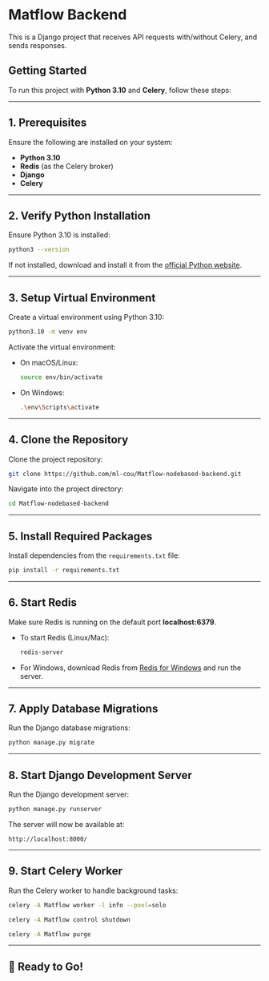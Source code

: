 # Matflow Backend

This is a Django project that receives API requests with/without Celery, and sends responses.

## Getting Started
To run this project with **Python 3.10** and **Celery**, follow these steps:

---

## 1. Prerequisites
Ensure the following are installed on your system:
- **Python 3.10**
- **Redis** (as the Celery broker)
- **Django**
- **Celery**

---

## 2. Verify Python Installation
Ensure Python 3.10 is installed:

```bash
python3 --version
```
If not installed, download and install it from the [official Python website](https://www.python.org/).

---

## 3. Setup Virtual Environment
Create a virtual environment using Python 3.10:

```bash
python3.10 -m venv env
```
Activate the virtual environment:

- On macOS/Linux:
  ```bash
  source env/bin/activate
  ```
- On Windows:
  ```bash
  .\env\Scripts\activate
  ```

---

## 4. Clone the Repository
Clone the project repository:

```bash
git clone https://github.com/ml-cou/Matflow-nodebased-backend.git
```
Navigate into the project directory:

```bash
cd Matflow-nodebased-backend
```

---

## 5. Install Required Packages
Install dependencies from the `requirements.txt` file:

```bash
pip install -r requirements.txt
```

---

## 6. Start Redis
Make sure Redis is running on the default port **localhost:6379**.

- To start Redis (Linux/Mac):
  ```bash
  redis-server
  ```
- For Windows, download Redis from [Redis for Windows](https://github.com/microsoftarchive/redis) and run the server.

---

## 7. Apply Database Migrations
Run the Django database migrations:

```bash
python manage.py migrate
```

---

## 8. Start Django Development Server
Run the Django development server:

```bash
python manage.py runserver
```
The server will now be available at:

```
http://localhost:8000/
```

---

## 9. Start Celery Worker
Run the Celery worker to handle background tasks:

```bash
celery -A Matflow worker -l info --pool=solo
```

```bash
celery -A Matflow control shutdown
```

```bash
celery -A Matflow purge
```
---

## 🎉 Ready to Go!
